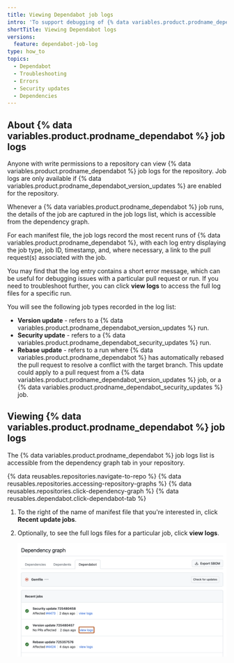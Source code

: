 ```yaml
---
title: Viewing Dependabot job logs
intro: 'To support debugging of {% data variables.product.prodname_dependabot %} pull requests, {% data variables.product.product_name %} provides logs of all {% data variables.product.prodname_dependabot %} jobs.'
shortTitle: Viewing Dependabot logs
versions:
  feature: dependabot-job-log
type: how_to
topics:
  - Dependabot
  - Troubleshooting
  - Errors
  - Security updates
  - Dependencies
---
```


## About {% data variables.product.prodname_dependabot %} job logs

Anyone with write permissions to a repository can view {% data variables.product.prodname_dependabot %} job logs for the repository. Job logs are only available if {% data variables.product.prodname_dependabot_version_updates %} are enabled for the repository.

Whenever a {% data variables.product.prodname_dependabot %} job runs, the details of the job are captured in the job logs list, which is accessible from the dependency graph.

For each manifest file, the job logs record the most recent runs of {% data variables.product.prodname_dependabot %}, with each log entry displaying the job type, job ID, timestamp, and, where necessary, a link to the pull request(s) associated with the job.

You may find that the log entry contains a short error message, which can be useful for debugging issues with a particular pull request or run. If you need to troubleshoot further, you can click **view logs** to access the full log files for a specific run.

You will see the following job types recorded in the log list:
- **Version update** - refers to a {% data variables.product.prodname_dependabot_version_updates %} run.
- **Security update** - refers to a {% data variables.product.prodname_dependabot_security_updates %} run.
- **Rebase update** - refers to a run where {% data variables.product.prodname_dependabot %} has automatically rebased the pull request to resolve a conflict with the target branch. This update could apply to a pull request from a {% data variables.product.prodname_dependabot_version_updates %} job, or a {% data variables.product.prodname_dependabot_security_updates %} job.

## Viewing {% data variables.product.prodname_dependabot %} job logs

The {% data variables.product.prodname_dependabot %} job logs list is accessible from the dependency graph tab in your repository.

{% data reusables.repositories.navigate-to-repo %}
{% data reusables.repositories.accessing-repository-graphs %}
{% data reusables.repositories.click-dependency-graph %}
{% data reusables.dependabot.click-dependabot-tab %}
1. To the right of the name of manifest file that you're interested in, click **Recent update jobs**.
1. Optionally, to see the full logs files for a particular job, click **view logs**.

   ![Screenshot of a Dependabot job log entry for the Gemfile package manager. A button, called "View logs", is highlighted in a dark orange outline.](/assets/images/help/dependabot/dependabot-job-logs.png)
